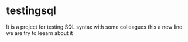 # testingsql
It is a project for testing SQL syntax with some colleagues
this a new line we are try to leearn about it
